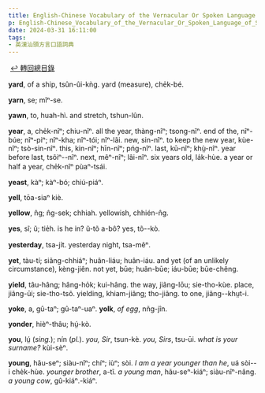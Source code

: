 ```yaml
---
title: English-Chinese Vocabulary of the Vernacular Or Spoken Language of Swatow (英漢汕頭方言口語詞典) / Y
p: English-Chinese_Vocabulary_of_the_Vernacular_Or_Spoken_Language_of_Swatow/Y
date: 2024-03-31 16:11:00
tags: 
- 英漢汕頭方言口語詞典
---
```

​
[↩️ 轉回總目錄](/English-Chinese_Vocabulary_of_the_Vernacular_Or_Spoken_Language_of_Swatow)​

**yard**, of a ship, tsûn-ûi-kǹg. yard (measure), che̍k-bé.

**yarn**, se; mîⁿ-se.

**yawn**, to, huah-hì. and stretch, tshun-lûn.

**year**, a, che̍k-nîⁿ; chiu-nîⁿ. all the year, thàng-nîⁿ; tsong-nîⁿ. end of the, nîⁿ-búe; nîⁿ-piⁿ; nîⁿ-kha; nîⁿ-tói; nîⁿ-lãi. new, sin-nîⁿ. to keep the new year, kùe-nîⁿ; tsò-sin-nîⁿ. this, kin-nîⁿ; hīn-nîⁿ; pńg-nîⁿ. last, kū-nîⁿ; khṳ̀-nîⁿ. year before last, tsôiⁿ--nîⁿ. next, mêⁿ-nîⁿ; lâi-nîⁿ. six years old, la̍k-hùe. a year or half a year, che̍k-nîⁿ pùaⁿ-tsái.

**yeast**, kàⁿ; kàⁿ-bó; chiú-piáⁿ.

**yell**, tōa-siaⁿ kiè.

**yellow**, n̂g; n̂g-sek; chhiah. yellowish, chhién-n̂g.

**yes**, sĩ; ũ; tie̍h. is he in? ũ-tõ a-bô? yes, tõ--kò.
<!--more-->
**yesterday**, tsa-ji̍t. yesterday night, tsa-mêⁿ.

**yet**, tàu-tí; siãng-chhiáⁿ; huân-liáu; huân-iáu. and yet (of an unlikely circumstance), kèng-jiên. not yet, būe; huân-būe; iáu-būe; būe-chêng.

**yield**, tâu-hâng; hâng-ho̍k; kui-hâng. the way, jiãng-lōu; sie-tho-kùe. place, jiãng-ūi; sie-tho-tsõ. yielding, khiam-jiãng; tho-jiãng. to one, jiãng--khṳt-i.

**yoke**, a, gû-taⁿ; gû-taⁿ-uaⁿ. ​**yolk**, *of egg*, nñg-jîn.

**yonder**, hièⁿ-thâu; hṳ́-kò.

**you**, lṳ́ (*sing.*); nín (*pl.*). *you, Sir*, tsun-kè. *you, Sirs*, tsu-ūi. *what is your surname?* kùi-sèⁿ.

**young**, hãu-seⁿ; siàu-nîⁿ; chíⁿ; iùⁿ; sòi. *I am a year younger than he*, uá sòi--i che̍k-hùe. *younger brother*, a-tĩ. *a young man*, hãu-seⁿ-kiáⁿ; siàu-nîⁿ-nâng. *a young cow*, gû-kiáⁿ.-kiáⁿ.